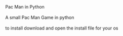 <!DOCTYPE html>
<html>
  <head>
    
  </head>
  <body>
    <p1>Pac Man in Python</p1>
    <br><br>
    <p3>A small Pac Man Game in python</p3>
    <br><br>
    <p3>to install download and open the install file for your os</p3>
  </body>
</html>
